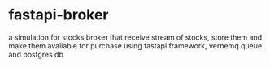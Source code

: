 # fastapi-broker

a simulation for stocks broker that receive stream of stocks, store them and make them available for purchase using fastapi framework, vernemq queue and postgres db